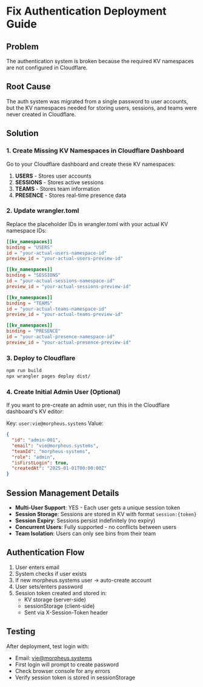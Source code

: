 # Fix Authentication Deployment Guide

## Problem
The authentication system is broken because the required KV namespaces are not configured in Cloudflare.

## Root Cause
The auth system was migrated from a single password to user accounts, but the KV namespaces needed for storing users, sessions, and teams were never created in Cloudflare.

## Solution

### 1. Create Missing KV Namespaces in Cloudflare Dashboard

Go to your Cloudflare dashboard and create these KV namespaces:

1. **USERS** - Stores user accounts
2. **SESSIONS** - Stores active sessions  
3. **TEAMS** - Stores team information
4. **PRESENCE** - Stores real-time presence data

### 2. Update wrangler.toml

Replace the placeholder IDs in wrangler.toml with your actual KV namespace IDs:

```toml
[[kv_namespaces]]
binding = "USERS"
id = "your-actual-users-namespace-id"
preview_id = "your-actual-users-preview-id"

[[kv_namespaces]]
binding = "SESSIONS"
id = "your-actual-sessions-namespace-id"
preview_id = "your-actual-sessions-preview-id"

[[kv_namespaces]]
binding = "TEAMS"
id = "your-actual-teams-namespace-id"
preview_id = "your-actual-teams-preview-id"

[[kv_namespaces]]
binding = "PRESENCE"
id = "your-actual-presence-namespace-id"
preview_id = "your-actual-presence-preview-id"
```

### 3. Deploy to Cloudflare

```bash
npm run build
npx wrangler pages deploy dist/
```

### 4. Create Initial Admin User (Optional)

If you want to pre-create an admin user, run this in the Cloudflare dashboard's KV editor:

Key: `user:vie@morpheus.systems`
Value:
```json
{
  "id": "admin-001",
  "email": "vie@morpheus.systems",
  "teamId": "morpheus-systems",
  "role": "admin",
  "isFirstLogin": true,
  "createdAt": "2025-01-01T00:00:00Z"
}
```

## Session Management Details

- **Multi-User Support**: YES - Each user gets a unique session token
- **Session Storage**: Sessions are stored in KV with format `session:{token}`
- **Session Expiry**: Sessions persist indefinitely (no expiry)
- **Concurrent Users**: Fully supported - no conflicts between users
- **Team Isolation**: Users can only see bins from their team

## Authentication Flow

1. User enters email
2. System checks if user exists
3. If new morpheus.systems user → auto-create account
4. User sets/enters password
5. Session token created and stored in:
   - KV storage (server-side)
   - sessionStorage (client-side)
   - Sent via X-Session-Token header

## Testing

After deployment, test login with:
- Email: vie@morpheus.systems
- First login will prompt to create password
- Check browser console for any errors
- Verify session token is stored in sessionStorage